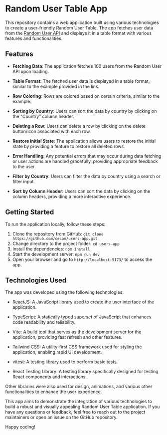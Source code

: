 # Random User Table App

This repository contains a web application built using various technologies to create a user-friendly Random User Table. The app fetches user data from the [Random User API](https://randomuser.me/) and displays it in a table format with various features and functionalities.

## Features

- **Fetching Data**: The application fetches 100 users from the Random User API upon loading.

- **Table Format**: The fetched user data is displayed in a table format, similar to the example provided in the link.

- **Row Coloring**: Rows are colored based on certain criteria, similar to the example.

- **Sorting by Country**: Users can sort the data by country by clicking on the "Country" column header.

- **Deleting a Row**: Users can delete a row by clicking on the delete button/icon associated with each row.

- **Restore Initial State**: The application allows users to restore the initial state by providing a feature to restore all deleted rows.

- **Error Handling**: Any potential errors that may occur during data fetching or user actions are handled gracefully, providing appropriate feedback to the user.

- **Filter by Country**: Users can filter the data by country using a search or filter input.

- **Sort by Column Header**: Users can sort the data by clicking on the column headers, providing a more interactive experience.

## Getting Started

To run the application locally, follow these steps:

1. Clone the repository from GitHub: `git clone https://github.com/cecam/users-app.git`
2. Change directory to the project folder: `cd users-app`
3. Install the dependencies: `npm install`
4. Start the development server: `npm run dev`
5. Open your browser and go to `http://localhost:5173/` to access the app.

## Technologies Used

The app was developed using the following technologies:

- ReactJS: A JavaScript library used to create the user interface of the application.

- TypeScript: A statically typed superset of JavaScript that enhances code readability and reliability.

- Vite: A build tool that serves as the development server for the application, providing fast refresh and other features.

- Tailwind CSS: A utility-first CSS framework used for styling the application, enabling rapid UI development.

- vitest: A testing library used to perform basic tests.

- React Testing Library: A testing library specifically designed for testing React components and interactions.

Other libraries were also used for design, animations, and various other functionalities to enhance the user experience.

This app aims to demonstrate the integration of various technologies to build a robust and visually appealing Random User Table application. If you have any questions or feedback, feel free to reach out to the project maintainers or open an issue on the GitHub repository.

Happy coding!
